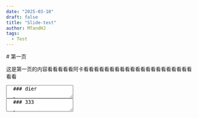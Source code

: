 ```yaml
---
date: "2025-03-10"
draft: false
title: "Slide-test"
author: MTandHJ
tags:
  - Test
---
```


<section data-markdown>
  # 第一页

  这是第一页的内容看看看看看阿卡看看看看看看看看看看看看看看看看看看看看看看看
</section>

<section data-markdown>
  <textarea data-template>
  ### dier
  
  - 为什么没有 bullet
    - ddd
    $$
    x + 1
    $$

  - 5ddd
  </textarea>
</section>


<section data-markdown>
  <textarea data-template>
  ### 333
  
  - 为什么没有 bullet
    - ddd
    $$
    x + 1
    $$

  - 5ddd
  </textarea>
</section>
